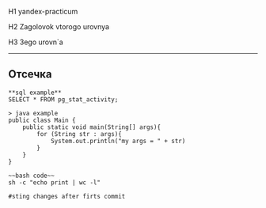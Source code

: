 H1 yandex-practicum

H2 Zagolovok vtorogo urovnya

H3 3ego urovn`a

----
Отсечка
--

```
**sql example**
SELECT * FROM pg_stat_activity;

> java example
public class Main {
	public static void main(String[] args){
		for (String str : args){
			System.out.println("my args = " + str)
		}
	}
}

~~bash code~~
sh -c "echo print | wc -l" 

#sting changes after firts commit
